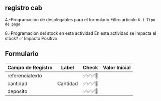 ## registro cab

4.-Programación de desplegables para el formulario
Filtro artículo `6.1 Tipo de pago`

8.-Programación del stock en esta actividad
En esta actividad se impacta el stock?
✅ Impacto Positivo

## Formulario

| Campo de Registro | Label    | Check    | Valor Inicial |
| ----------------- | -------- | -------- | ------------- |
| referenciatexto   |          | ✅✅✅🔲 |               |
| cantidad          | Cantidad | ✅✅✅🔲 |               |
| deposito          |          | ✅✅✅🔲 |               |
